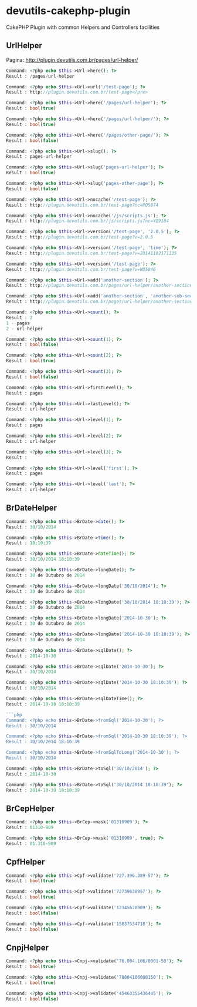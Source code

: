 devutils-cakephp-plugin
=======================

CakePHP Plugin with common Helpers and Controllers facilities

## UrlHelper
Pagina: http://plugin.devutils.com.br/pages/url-helper/

```php
Command: <?php echo $this->Url->here(); ?>
Result : /pages/url-helper
```

```php
Command: <?php echo $this->Url->url('/test-page'); ?>
Result : http://plugin.devutils.com.br/test-page</pre>
```

```php
Command: <?php echo $this->Url->here('/pages/url-helper'); ?>
Result : bool(true)

Command: <?php echo $this->Url->here('/pages/url-helper/'); ?>
Result : bool(true)

Command: <?php echo $this->Url->here('/pages/other-page/'); ?>
Result : bool(false)
```

```php
Command: <?php echo $this->Url->slug(); ?>
Result : pages-url-helper	

Command: <?php echo $this->Url->slug('pages-url-helper'); ?>
Result : bool(true)

Command: <?php echo $this->Url->slug('pages-other-page'); ?>
Result : bool(false)
```

```php
Command: <?php echo $this->Url->nocache('/test-page'); ?>
Result : http://plugin.devutils.com.br/test-page?nc=PQ5874

Command: <?php echo $this->Url->nocache('/js/scripts.js'); ?>
Result : http://plugin.devutils.com.br/js/scripts.js?nc=YQ9184
```

```php
Command: <?php echo $this->Url->version('/test-page', '2.0.5'); ?>
Result : http://plugin.devutils.com.br/test-page?v=2.0.5

Command: <?php echo $this->Url->version('/test-page', 'time'); ?>
Result : http://plugin.devutils.com.br/test-page?v=20141102171135

Command: <?php echo $this->Url->version('/test-page'); ?>
Result : http://plugin.devutils.com.br/test-page?v=WD5046
```

```php
Command: <?php echo $this->Url->add('another-section'); ?>
Result : http://plugin.devutils.com.br/pages/url-helper/another-section

Command: <?php echo $this->Url->add('another-section', 'another-sub-section'); ?>
Result : http://plugin.devutils.com.br/pages/url-helper/another-section/another-sub-section
```

```php
Command: <?php echo $this->Url->count(); ?>
Result : 2
1 - pages
2 - url-helper

Command: <?php echo $this->Url->count(1); ?>
Result : bool(false)

Command: <?php echo $this->Url->count(2); ?>
Result : bool(true)

Command: <?php echo $this->Url->count(3); ?>
Result : bool(false)
```

```php
Command: <?php echo $this->Url->firstLevel(); ?>
Result : pages

Command: <?php echo $this->Url->lastLevel(); ?>
Result : url-helper

Command: <?php echo $this->Url->level(1); ?>
Result : pages

Command: <?php echo $this->Url->level(2); ?>
Result : url-helper

Command: <?php echo $this->Url->level(3); ?>
Result : 

Command: <?php echo $this->Url->level('first'); ?>
Result : pages

Command: <?php echo $this->Url->level('last'); ?>
Result : url-helper
```

## BrDateHelper
```php
Command: <?php echo $this->BrDate->date(); ?>
Result : 30/10/2014

Command: <?php echo $this->BrDate->time(); ?>
Result : 18:10:39

Command: <?php echo $this->BrDate->dateTime(); ?>
Result : 30/10/2014 18:10:39
```

```php
Command: <?php echo $this->BrDate->longDate(); ?>
Result : 30 de Outubro de 2014

Command: <?php echo $this->BrDate->longDate('30/10/2014'); ?>
Result : 30 de Outubro de 2014

Command: <?php echo $this->BrDate->longDate('30/10/2014 18:10:39'); ?>
Result : 30 de Outubro de 2014

Command: <?php echo $this->BrDate->longDate('2014-10-30'); ?>
Result : 30 de Outubro de 2014

Command: <?php echo $this->BrDate->longDate('2014-10-30 18:10:39'); ?>
Result : 30 de Outubro de 2014
```

```php
Command: <?php echo $this->BrDate->sqlDate(); ?>
Result : 2014-10-30

Command: <?php echo $this->BrDate->sqlDate('2014-10-30'); ?>
Result : 30/10/2014

Command: <?php echo $this->BrDate->sqlDate('2014-10-30 18:10:39'); ?>
Result : 30/10/2014

```

```php
Command: <?php echo $this->BrDate->sqlDateTime(); ?>
Result : 2014-10-30 18:10:39

```php
Command: <?php echo $this->BrDate->fromSql('2014-10-30'); ?>
Result : 30/10/2014

Command: <?php echo $this->BrDate->fromSql('2014-10-30 18:10:39'); ?>
Result : 30/10/2014 18:10:39

Command: <?php echo $this->BrDate->fromSqlToLong('2014-10-30'); ?>
Result : 30/10/2014
```

```php
Command: <?php echo $this->BrDate->toSql('30/10/2014'); ?>
Result : 2014-10-30

Command: <?php echo $this->BrDate->toSql('30/10/2014 18:10:39'); ?>
Result : 2014-10-30 18:10:39
```

## BrCepHelper
```php
Command: <?php echo $this->BrCep->mask('01310909'); ?>
Result : 01310-909
```

```php
Command: <?php echo $this->BrCep->mask('01310909', true); ?>
Result : 01.310-909
```

## CpfHelper
```php
Command: <?php echo $this->Cpf->validate('727.396.389-57'); ?>
Result : bool(true)
```

```php
Command: <?php echo $this->Cpf->validate('72739638957'); ?>
Result : bool(true)
```

```php
Command: <?php echo $this->Cpf->validate('12345678909'); ?>
Result : bool(false)
```

```php
Command: <?php echo $this->Cpf->validate('15837534718'); ?>
Result : bool(false)
```

## CnpjHelper
```php
Command: <?php echo $this->Cnpj->validate('78.004.106/0001-50'); ?>
Result : bool(true)
```

```php
Command: <?php echo $this->Cnpj->validate('78004106000150'); ?>
Result : bool(true)
```

```php
Command: <?php echo $this->Cnpj->validate('45463355436445'); ?>
Result : bool(false)
```
